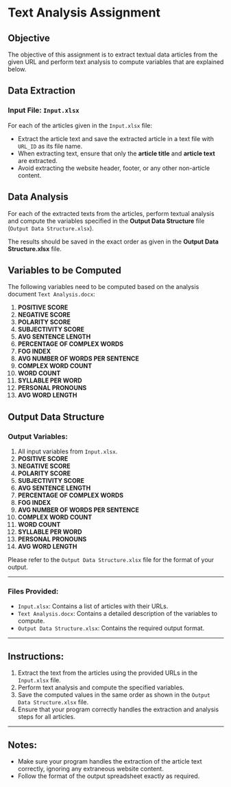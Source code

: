 # Text Analysis Assignment

## Objective
The objective of this assignment is to extract textual data articles from the given URL and perform text analysis to compute variables that are explained below.

## Data Extraction

### Input File: `Input.xlsx`
For each of the articles given in the `Input.xlsx` file:
- Extract the article text and save the extracted article in a text file with `URL_ID` as its file name.
- When extracting text, ensure that only the **article title** and **article text** are extracted. 
- Avoid extracting the website header, footer, or any other non-article content.

## Data Analysis

For each of the extracted texts from the articles, perform textual analysis and compute the variables specified in the **Output Data Structure** file (`Output Data Structure.xlsx`).

The results should be saved in the exact order as given in the **Output Data Structure.xlsx** file.

## Variables to be Computed

The following variables need to be computed based on the analysis document `Text Analysis.docx`:

1. **POSITIVE SCORE**
2. **NEGATIVE SCORE**
3. **POLARITY SCORE**
4. **SUBJECTIVITY SCORE**
5. **AVG SENTENCE LENGTH**
6. **PERCENTAGE OF COMPLEX WORDS**
7. **FOG INDEX**
8. **AVG NUMBER OF WORDS PER SENTENCE**
9. **COMPLEX WORD COUNT**
10. **WORD COUNT**
11. **SYLLABLE PER WORD**
12. **PERSONAL PRONOUNS**
13. **AVG WORD LENGTH**

## Output Data Structure

### Output Variables:
1. All input variables from `Input.xlsx`.
2. **POSITIVE SCORE**
3. **NEGATIVE SCORE**
4. **POLARITY SCORE**
5. **SUBJECTIVITY SCORE**
6. **AVG SENTENCE LENGTH**
7. **PERCENTAGE OF COMPLEX WORDS**
8. **FOG INDEX**
9. **AVG NUMBER OF WORDS PER SENTENCE**
10. **COMPLEX WORD COUNT**
11. **WORD COUNT**
12. **SYLLABLE PER WORD**
13. **PERSONAL PRONOUNS**
14. **AVG WORD LENGTH**

Please refer to the `Output Data Structure.xlsx` file for the format of your output.

---

### Files Provided:
- `Input.xlsx`: Contains a list of articles with their URLs.
- `Text Analysis.docx`: Contains a detailed description of the variables to compute.
- `Output Data Structure.xlsx`: Contains the required output format.

---

## Instructions:
1. Extract the text from the articles using the provided URLs in the `Input.xlsx` file.
2. Perform text analysis and compute the specified variables.
3. Save the computed values in the same order as shown in the `Output Data Structure.xlsx` file.
4. Ensure that your program correctly handles the extraction and analysis steps for all articles.

---

## Notes:
- Make sure your program handles the extraction of the article text correctly, ignoring any extraneous website content.
- Follow the format of the output spreadsheet exactly as required.

